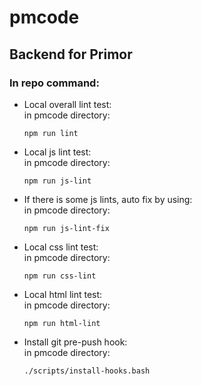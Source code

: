 # pmcode
Backend for Primor
---------

### In repo command:

* Local overall lint test:\
   in pmcode directory:
	```
	npm run lint
	```

* Local js lint test:\
   in pmcode directory:
	```
	npm run js-lint
	```

* If there is some js lints, auto fix by using:\
   in pmcode directory:
	```
	npm run js-lint-fix
	```

* Local css lint test:\
   in pmcode directory:
	```
	npm run css-lint
	```

* Local html lint test:\
   in pmcode directory:
	```
	npm run html-lint
	```

* Install git pre-push hook:\
   in pmcode directory:
	```
	./scripts/install-hooks.bash
	```
